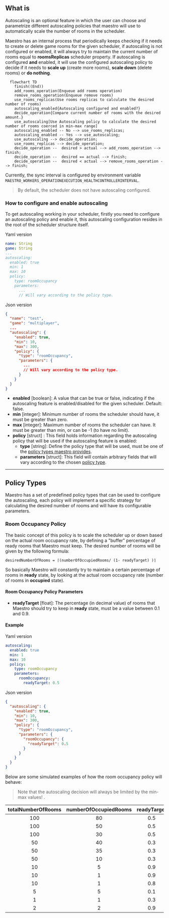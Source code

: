## What is
Autoscaling is an optional feature in which the user can choose and parametrize different autoscaling policies that maestro
will use to automatically scale the number of rooms in the scheduler.

Maestro has an internal process that periodically keeps checking if it needs to create or delete game rooms for the given scheduler,
if autoscaling is not configured or enabled, it will always try to maintain the current number of rooms equal to **roomsReplicas** scheduler property.
If autoscaling is configured **and** enabled, it will use the configured autoscaling policy to decide if it needs to **scale up** (create more rooms), 
**scale down** (delete rooms) or **do nothing**.

```mermaid
  flowchart TD
    finish((End))
    add_rooms_operation(Enqueue add rooms operation)
    remove_rooms_operation(Enqueue remove rooms)
    use_rooms_replicas(Use rooms replicas to calculate the desired number of rooms)
    autoscaling_enabled{Autoscaling configured and enabled?}
    decide_operation{Compare current number of rooms with the desired amount.}
    use_autoscaling[Use Autoscaling policy to calculate the desired number of rooms coerced in min-max range]
    autoscaling_enabled -- No --> use_rooms_replicas;
    autoscaling_enabled -- Yes --> use_autoscaling;
    use_autoscaling --> decide_operation;
    use_rooms_replicas --> decide_operation;
    decide_operation --  desired > actual --> add_rooms_operation --> finish;
    decide_operation --  desired == actual --> finish;
    decide_operation --  desired < actual --> remove_rooms_operation --> finish;
```

Currently, the sync interval is configured by environment variable `MAESTRO_WORKERS_OPERATIONEXECUTION_HEALTHCONTROLLERINTERVAL`.

> By default, the scheduler does not have autoscaling configured.

### How to configure and enable autoscaling
To get autoscaling working in your scheduler, firstly you need to configure an autoscaling policy and enable it, this autoscaling
configuration resides in the root of the scheduler structure itself.

Yaml version
```yaml
name: String
game: String
...
autoscaling:
  enabled: true
  min: 1
  max: 10
  policy:
    type: roomOccupancy
    parameters:
      ...
      // Will vary according to the policy type.
```

Json version
```json
{
  "name": "test",
  "game": "multiplayer",
  ...
  "autoscaling": {
    "enabled": true,
    "min": 10,
    "max": 300,
    "policy": {
      "type": "roomOccupancy",
      "parameters": {
        ...
        // Will vary according to the policy type.
      }
    }
  }
}
```

- **enabled** [boolean]: A value that can be true or false, indicating if the autoscaling feature is enabled/disabled for the given scheduler. Default: false.
- **min** [integer]: Minimum number of rooms the scheduler should have, it must be greater than zero.
- **max** [integer]: Maximum number of rooms the scheduler can have. It must be greater than min, or can be -1 (to have no limit).
- **policy** [struct] : This field holds information regarding the autoscaling policy that will be used if the autoscaling feature is enabled:
  - **type** [string]:  Define the policy type that will be used, must be one of the [policy types maestro provides](#policy-types).
  - **parameters** [struct]: This field will contain arbitrary fields that will vary according to the chosen [policy type](#policy-types).


-------

## Policy Types
Maestro has a set of predefined policy types that can be used to configure the autoscaling, each policy will implement
a specific strategy for calculating the desired number of rooms and will have its configurable parameters.

### Room Occupancy Policy
The basic concept of this policy is to scale the scheduler up or down based on the actual room occupancy rate, by defining a "buffer" percentage
of ready rooms that Maestro must keep. The desired number of rooms will be given by the following formula:

`desiredNumberOfRooms = ⌈(numberOfOccupiedRooms/ (1- readyTarget) )⌉`

So basically Maestro will constantly try to maintain a certain percentage of rooms in **ready** state, by looking at the
actual room occupancy rate (number of rooms in **occupied** state).

#### Room Occupancy Policy Parameters
- **readyTarget** [float]: The percentage (in decimal value) of rooms that Maestro should try to keep in **ready** state, must be a value between 0.1 and 0.9.

#### Example

Yaml version
```yaml
autoscaling:
  enabled: true
  min: 1
  max: 10
  policy:
    type: roomOccupancy
    parameters:
      roomOccupancy:
        readyTarget: 0.5
```

Json version
```json
{
  "autoscaling": {
    "enabled": true,
    "min": 10,
    "max": 300,
    "policy": {
      "type": "roomOccupancy",
      "parameters": {
        "roomOccupancy": {
          "readyTarget": 0.5
        }
      }
    }
  }
}
```

Below are some simulated examples of how the room occupancy policy will behave:

> Note that the autoscaling decision will always be limited by the min-max values! .
> 
| totalNumberOfRooms | numberOfOccupiedRooms | readyTarget | desiredNumberOfRooms | autoscalingDecision |
|:------------------:|:---------------------:|:-----------:|:--------------------:|:-------------------:|
|         100        |           80          |     0.5     |          160         |    Scale Up: +60    |
|         100        |           50          |     0.5     |          100         |    Do Nothing: 0    |
|         100        |           30          |     0.5     |          60          |   Scale Down: -40   |
|         50         |           40          |     0.3     |          58          |    Scale Up: +8     |
|         50         |           35          |     0.3     |          50          |    Do Nothing: 0    |
|         50         |           10          |     0.3     |          15          |   Scale Down: -35   |
|         10         |           5           |     0.9     |          50          |    Scale Up: +40    |
|         10         |           1           |     0.9     |          10          |    Do Nothing: 0    |
|         10         |           1           |     0.8     |           5          |   Scale Down: -5    |
|          5         |           5           |     0.1     |           6          |    Scale Up: +1     |
|          1         |           1           |     0.3     |           2          |    Scale Up: +1     |
|          2         |           2           |     0.9     |          20          |    Scale Up: +18    |